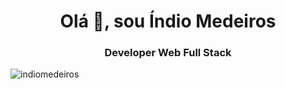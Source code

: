 <h1 align = "center"> Olá 👋, sou Índio Medeiros </h1>
<h3 align = "center"> Developer Web Full Stack </h3>




<img align = "center" src = "https://github-readme-stats.vercel.app/api?username=indiomedeiros&show_icons=true&locale=en" alt = "indiomedeiros" /> </p>

